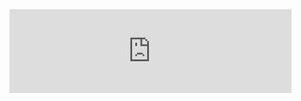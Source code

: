 <iframe id='frame' 
    src='https://tax0787.github.io/msg.htm'
    frameborder='0'
    scrolling='no' 
    style='width: 100%;'
    onload="this.style.height=(this.contentWindow.document.body.scrollHeight+20)+'px';">iframe dosen't work</iframe>
